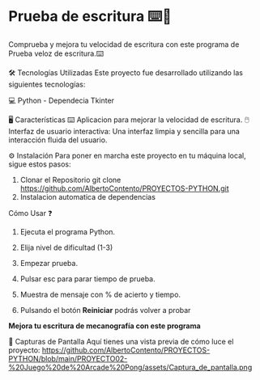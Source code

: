 # Prueba de escritura ⌨️📃
Comprueba y mejora tu velocidad de escritura con este programa de Prueba veloz de
escritura.⌨️

🛠️ Tecnologías Utilizadas
Este proyecto fue desarrollado utilizando las siguientes tecnologías:

💻 Python - Dependecia Tkinter

🖥️ Características
⌨️ Aplicacion para mejorar la velocidad de escritura.
🖱️ Interfaz de usuario interactiva: Una interfaz limpia y sencilla para una interacción fluida del usuario.

⚙️ Instalación
Para poner en marcha este proyecto en tu máquina local, sigue estos pasos:

1. Clonar el Repositorio
git clone https://github.com/AlbertoContento/PROYECTOS-PYTHON.git
2. Instalacion automatica de dependencias

Cómo Usar ❓

1. Ejecuta el programa Python.

2. Elija nivel de dificultad (1-3)

3. Empezar prueba.

4. Pulsar esc para parar tiempo de prueba.

5. Muestra de mensaje con % de acierto y tiempo.

6. Pulsando el botón **Reiniciar** podrás volver a probar

**Mejora tu escritura de mecanografía con este programa**

🎨 Capturas de Pantalla Aquí tienes una vista previa de cómo luce el proyecto:
https://github.com/AlbertoContento/PROYECTOS-PYTHON/blob/main/PROYECTO02-%20Juego%20de%20Arcade%20Pong/assets/Captura_de_pantalla.png
